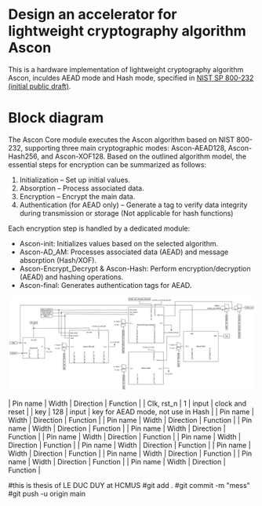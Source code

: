 Design an accelerator for lightweight cryptography algorithm Ascon
==================================================================

This is a hardware implementation of lightweight cryptography algorithm Ascon, inculdes AEAD mode and Hash mode, specified in [NIST SP 800-232 (initial public draft)](https://csrc.nist.gov/pubs/sp/800/232/ipd).

Block diagram
==========
The Ascon Core module executes the Ascon algorithm based on NIST 800-232, supporting three main cryptographic modes: Ascon-AEAD128, Ascon-Hash256, and Ascon-XOF128. Based on the outlined algorithm model, the essential steps for encryption can be summarized as follows:
1. Initialization – Set up initial values.
2. Absorption – Process associated data.
3. Encryption – Encrypt the main data.
4. Authentication (for AEAD only) – Generate a tag to verify data integrity during transmission or storage (Not applicable for hash functions)

Each encryption step is handled by a dedicated module:
- Ascon-init: Initializes values based on the selected algorithm.
- Ascon-AD_AM: Processes associated data (AEAD) and message absorption (Hash/XOF).
- Ascon-Encrypt_Decrypt & Ascon-Hash: Perform encryption/decryption (AEAD) and hashing operations.
- Ascon-final: Generates authentication tags for AEAD.

![Ascon Core (Top module)](document/image/ascon_core.png)

| Pin name | Width | Direction | Function |
| Clk, rst_n | 1 | input | clock and reset |
| key | 128 | input | key for AEAD mode, not use in Hash |
| Pin name | Width | Direction | Function |
| Pin name | Width | Direction | Function |
| Pin name | Width | Direction | Function |
| Pin name | Width | Direction | Function |
| Pin name | Width | Direction | Function |
| Pin name | Width | Direction | Function |
| Pin name | Width | Direction | Function |
| Pin name | Width | Direction | Function |
| Pin name | Width | Direction | Function |
| Pin name | Width | Direction | Function |
| Pin name | Width | Direction | Function |
 

#this is thesis of LE DUC DUY at HCMUS
#git add .
#git commit -m "mess"
#git push -u origin main
